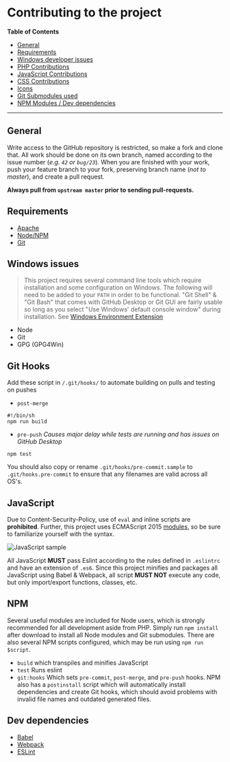 # Contributing to the project
**Table of Contents**
- [General](#general)
- [Requirements](#requirements)
- [Windows developer issues](#windows-issues)
- [PHP Contributions](#php)
- [JavaScript Contributions](#javascript)
- [CSS Contributions](#css)
- [Icons](#icons)
- [Git Submodules used](#git-submodules)
- [NPM Modules / Dev dependencies](#dev-dependencies)

- - -

## General
Write access to the GitHub repository is restricted, so make a fork and clone that. All work should be done on its own branch, named according to the issue number (*e.g. `42` or `bug/23`*). When you are finished with your work, push your feature branch to your fork, preserving branch name (*not to master*), and create a pull request.

**Always pull from `upstream master` prior to sending pull-requests.**

## Requirements
- [Apache](https://httpd.apache.org/)
- [Node/NPM](https://nodejs.org/en/)
- [Git](https://www.git-scm.com/download/)

## Windows issues
> This project requires several command line tools which require installation and
some configuration on Windows. The following will need to be added to your `PATH`
in order to be functional. "Git Shell" & "Git Bash" that comes with GitHub Desktop
or Git GUI are fairly usable so long as you select "Use Windows' default console window"
during installation. See [Windows Environment Extension](https://technet.microsoft.com/en-us/library/cc770493.aspx)

- Node
- Git
- GPG (GPG4Win)

## Git Hooks
Add these script in `/.git/hooks/` to automate building on pulls and testing on pushes
- `post-merge`
```
#!/bin/sh
npm run build
```
- `pre-push` *Causes major delay while tests are running and has issues on GitHub Desktop*
```
npm test
```

You should also copy or rename `.git/hooks/pre-commit.sample` to `.git/hooks.pre-commit`
to ensure that any filenames are valid across all OS's.

## JavaScript
Due to Content-Security-Policy, use of `eval` and inline scripts are **prohibited**. Further, this project uses ECMAScript 2015  [modules](http://exploringjs.com/es6/ch_modules.html), so be sure to familiarize yourself with the syntax.

![JavaScript sample](https://i.imgur.com/Ac0fKZu.png)

All JavaScript **MUST** pass Eslint according to the rules defined in `.eslintrc`
and have an extension of `.es6`.
Since this project minifies and packages all JavaScript using Babel & Webpack,
all script **MUST NOT** execute any code, but only
import/export functions, classes, etc.


## NPM
Several useful modules are included for Node users, which is strongly recommended for all development aside from PHP. Simply run `npm install` after download to install all Node modules and Git submodules. There are also several NPM scripts configured, which may be run using `npm run $script`.
- `build` which transpiles and minifies JavaScript
- `test` Runs eslint
- `git:hooks` Which sets `pre-commit`, `post-merge`, and `pre-push` hooks.
NPM also has a `postinstall` script which will automatically install dependencies
and create Git hooks, which should avoid problems with invalid file names and
outdated generated files.

## Dev dependencies
- [Babel](https://babeljs.io/)
- [Webpack](https://webpack.github.io/)
- [ESLint](http://eslint.org/)
